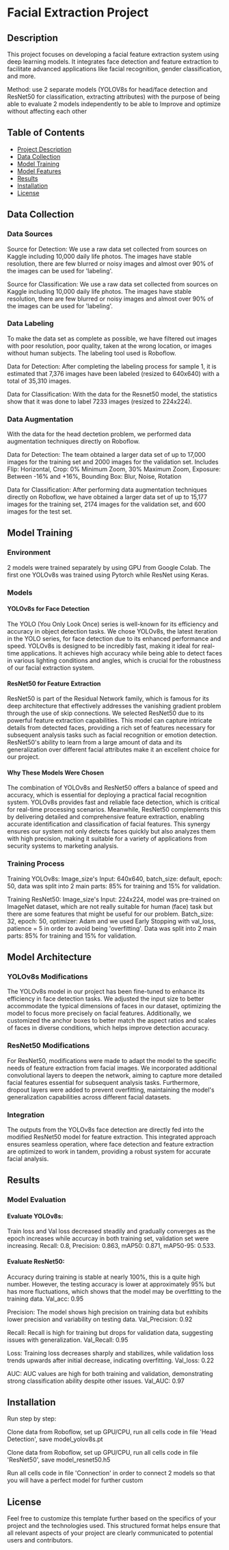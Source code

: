 # Facial Extraction Project

## Description
This project focuses on developing a facial feature extraction system using deep learning models. It integrates face detection and feature extraction to facilitate advanced applications like facial recognition, gender classification, and more. 

Method: use 2 separate models (YOLOV8s for head/face detection and ResNet50 for classification, extracting attributes) with the purpose of being able to evaluate 2 models independently to be able to Improve and optimize without affecting each other

## Table of Contents
- [Project Description](#description)
- [Data Collection](#data-collection)
- [Model Training](#model-training)
- [Model Features](#model-features)
- [Results](#results)
- [Installation](#installation)
- [License](#license)

## Data Collection
### Data Sources
Source for Detection: We use a raw data set collected from sources on Kaggle including 10,000 daily life photos. The images have stable resolution, there are few blurred or noisy images and almost over 90% of the images can be used for 'labeling'.  

Source for Classification:  We use a raw data set collected from sources on Kaggle including 10,000 daily life photos. The images have stable resolution, there are few blurred or noisy images and almost over 90% of the images can be used for 'labeling'.  

### Data Labeling
To make the data set as complete as possible, we have filtered out images with poor resolution, poor quality, taken at the wrong location, or images without human subjects. The labeling tool used is Roboflow.

Data for Detection: After completing the labeling process for sample 1, it is estimated that 7,376 images have been labeled (resized to 640x640) with a total of 35,310 images.

Data for Classification: With the data for the Resnet50 model, the statistics show that it was done to label 7233 images (resized to 224x224).

### Data Augmentation
With the data for the head dectetion problem, we performed data augmentation techniques directly on Roboflow. 

Data for Detection: The team obtained a larger data set of up to 17,000 images for the training set and 2000 images for the validation set. Includes Flip: Horizontal, Crop: 0% Minimum Zoom, 30% Maximum Zoom, Exposure: Between -16% and +16%, Bounding Box: Blur, Noise, Rotation

Data for Classification: After performing data augmentation techniques directly on Roboflow, we have obtained a larger data set of up to 15,177 images for the training set, 2174 images for the validation set, and 600 images for the test set.

## Model Training
### Environment
2 models were trained separately by using GPU from Google Colab. The first one YOLOv8s was trained using Pytorch while ResNet using Keras. 

### Models

#### YOLOv8s for Face Detection
The YOLO (You Only Look Once) series is well-known for its efficiency and accuracy in object detection tasks. We chose YOLOv8s, the latest iteration in the YOLO series, for face detection due to its enhanced performance and speed. YOLOv8s is designed to be incredibly fast, making it ideal for real-time applications. It achieves high accuracy while being able to detect faces in various lighting conditions and angles, which is crucial for the robustness of our facial extraction system.

#### ResNet50 for Feature Extraction
ResNet50 is part of the Residual Network family, which is famous for its deep architecture that effectively addresses the vanishing gradient problem through the use of skip connections. We selected ResNet50 due to its powerful feature extraction capabilities. This model can capture intricate details from detected faces, providing a rich set of features necessary for subsequent analysis tasks such as facial recognition or emotion detection. ResNet50's ability to learn from a large amount of data and its generalization over different facial attributes make it an excellent choice for our project.

#### Why These Models Were Chosen
The combination of YOLOv8s and ResNet50 offers a balance of speed and accuracy, which is essential for deploying a practical facial recognition system. YOLOv8s provides fast and reliable face detection, which is critical for real-time processing scenarios. Meanwhile, ResNet50 complements this by delivering detailed and comprehensive feature extraction, enabling accurate identification and classification of facial features. This synergy ensures our system not only detects faces quickly but also analyzes them with high precision, making it suitable for a variety of applications from security systems to marketing analysis.

### Training Process
Training YOLOv8s: Image_size's Input: 640x640, batch_size: default, epoch: 50, data was split into 2 main parts: 85% for training and 15% for validation.

Training ResNet50: Image_size's Input: 224x224, model was pre-trained on ImageNet dataset, which are not really suitable for human (face) task but there are some features that might be useful for our problem. Batch_size: 32, epoch: 50, optimizer: Adam and we used Early Stopping with val_loss, patience = 5 in order to avoid being 'overfitting'. Data was split into 2 main parts: 85% for training and 15% for validation.

## Model Architecture

### YOLOv8s Modifications
The YOLOv8s model in our project has been fine-tuned to enhance its efficiency in face detection tasks. We adjusted the input size to better accommodate the typical dimensions of faces in our dataset, optimizing the model to focus more precisely on facial features. Additionally, we customized the anchor boxes to better match the aspect ratios and scales of faces in diverse conditions, which helps improve detection accuracy.

### ResNet50 Modifications
For ResNet50, modifications were made to adapt the model to the specific needs of feature extraction from facial images. We incorporated additional convolutional layers to deepen the network, aiming to capture more detailed facial features essential for subsequent analysis tasks. Furthermore, dropout layers were added to prevent overfitting, maintaining the model's generalization capabilities across different facial datasets.

### Integration
The outputs from the YOLOv8s face detection are directly fed into the modified ResNet50 model for feature extraction. This integrated approach ensures seamless operation, where face detection and feature extraction are optimized to work in tandem, providing a robust system for accurate facial analysis.

## Results
### Model Evaluation
#### Evaluate YOLOv8s: 

Train loss and Val loss decreased steadily and gradually converges as the epoch increases while accurcay in both training set, validation set were increasing. 
Recall: 0.8, Precision: 0.863, mAP50: 0.871, mAP50-95: 0.533.

#### Evaluate ResNet50: 

Accuracy during training is stable at nearly 100%, this is a quite high number. However, the testing accuracy is lower at approximately 95% but has more fluctuations, which shows that the model may be overfitting to the training data. Val_acc: 0.95

Precision: The model shows high precision on training data but exhibits lower precision and variability on testing data. Val_Precision: 0.92

Recall: Recall is high for training but drops for validation data, suggesting issues with generalization. Val_Recall: 0.95

Loss: Training loss decreases sharply and stabilizes, while validation loss trends upwards after initial decrease, indicating overfitting. Val_loss: 0.22

AUC: AUC values are high for both training and validation, demonstrating strong classification ability despite other issues. Val_AUC: 0.97


## Installation
Run step by step: 

Clone data from Roboflow, set up GPU/CPU, run all cells code in file 'Head Detection', save model_yolov8s.pt

Clone data from Roboflow, set up GPU/CPU, run all cells code in file 'ResNet50', save model_resnet50.h5

Run all cells code in file 'Connection' in order to connect 2 models so that you will have a perfect model for further custom

## License
Feel free to customize this template further based on the specifics of your project and the technologies used. This structured format helps ensure that all relevant aspects of your project are clearly communicated to potential users and contributors.



